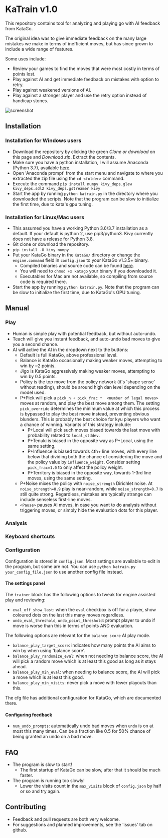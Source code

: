 # KaTrain v1.0

This repository contains  tool for analyzing and playing go with AI feedback from KataGo.

The original idea was to give immediate feedback on the many large mistakes we make in terms of inefficient moves,
but has since grown to include a wide range of features.

Some uses include:

* Review your games to find the moves that were most costly in terms of points lost.
* Play against AI and get immediate feedback on mistakes with option to retry.
* Play against weakened versions of AI.
* Play against a stronger player and use the retry option instead of handicap stones.

![screenshot](https://imgur.com/t3Im6Xu.png)

## Installation

### Installation for Windows users

* Download the repository by clicking the green *Clone or download* on this page and *Download zip*. Extract the contents.
* Make sure you have a python installation, I will assume Anaconda (Python 3.7), available [here](https://www.anaconda.com/distribution/#download-section). 
* Open 'Anaconda prompt' from the start menu and navigate to where you extracted the zip file using the `cd <folder>` command.
* Execute the command `pip install numpy kivy_deps.glew kivy_deps.sdl2 kivy_deps.gstreamer kivy`
* Start the app by running `python katrain.py` in the directory where you downloaded the scripts. Note that the program can be slow to initialize the first time, due to kata's gpu tuning.

### Installation for Linux/Mac users

* This assumed you have a working Python 3.6/3.7 installation as a default. If your default is python 2, use pip3/python3. Kivy currently does not have a release for Python 3.8.
* Git clone or download the repository.
* `pip install -U kivy numpy`
* Put your KataGo binary in the `KataGo/` directory or change the `engine.command` field in `config.json` to your KataGo v1.3.5+ binary.
    *  Compiled binaries and source code can be found [here](https://github.com/lightvector/KataGo/releases).
    * You will need to `chmod +x katago` your binary if you downloaded it.  
    * Executables for Mac are not available, so compiling from source code is required there.
* Start the app by running `python katrain.py`.  Note that the program can be slow to initialize the first time, due to KataGo's GPU tuning.

## Manual

### Play

* Human is simple play with potential feedback, but without auto-undo.
* Teach will give you instant feedback, and auto-undo bad moves to give you a second chance. 
* AI will active the AI in the dropdown next to the buttons:
    * Default is full KataGo, above professional level. 
    * Balance is KataGo occasionally making weaker moves, attempting to win by ~2 points. 
    * Jigo is KataGo aggressively making weaker moves, attempting to win by 0.5 points.
    * Policy is the top move from the policy network (it's 'shape sense' without reading), should be around high dan level depending on the model used.
    * P+Pick will pick a `pick_n + pick_frac *  <number of legal moves>` moves at random, and play the best move among them.
       The setting `pick_override` determines the minimum value at which this process is bypassed to play the best move instead, preventing obvious blunders.
       This is probably the best choice for kyu players who want a chance of winning. Variants of this strategy include:
        * P+Local will pick such moves biased towards the last move with probability related to `local_stddev`.
        * P+Tenuki is biased in the opposite way as P+Local, using the same setting.
        * P+Influence is biased towards 4th+ line moves, with every line below that dividing both the chance of considering the move and the policy value by `influence_weight`. Consider setting `pick_frac=1.0` to only affect the policy weight. 
        * P+Territory is biased in the opposite way, towards 1-3rd line moves, using the same setting. 
    * P+Noise mixes the policy with `noise_strength` Dirichlet noise. At `noise_strength=0.9` play is near-random, while `noise_strength=0.7` is still quite strong. Regardless, mistakes are typically strange can include senseless first-line moves. 
    * `<Pause>` pauses AI moves, in case you want to do analysis without triggering moves, or simply hide the evaluation dots for this player.

### Analysis


### Keyboard shortcuts



### Configuration

Configuration is stored in `config.json`. Most settings are available to edit in the program, but some are not.
You can use `python katrain.py your_config_file.json` to use another config file instead.

#### The settings panel



The `trainer` block has the following options to tweak for engine assisted play and reviewing:

* `eval_off_show_last`: when the `eval` checkbox is off for a player, show coloured dots on the last this many moves regardless. 
* `undo_eval_threshold`, `undo_point_threshold`: prompt player to undo if move is worse than this in terms of points AND evaluation.

The following options are relevant for the `balance score` AI play mode. 

* `balance_play_target_score`: indicates how many points the AI aims to win by when using 'balance score'.
* `balance_play_randomize_eval`: when not needing to balance score, the AI will pick a random move which is at least this good as long as it stays ahead.
* `balance_play_min_eval`: when needing to balance score, the AI will pick a move which is at least this good.
* `balance_play_min_visits`: never pick a move with fewer playouts than this.

The cfg file has additional configuration for KataGo, which are documented there. 

#### Configuring feedback

* `num_undo_prompts`: automatically undo bad moves when `undo` is on at most this many times. Can be a fraction like 0.5 for 50% chance of being granted an undo on a bad move. 

## FAQ

* The program is slow to start!
  * The first startup of KataGo can be slow, after that it should be much faster.
* The program is running too slowly!
  *  Lower the visits count in the `max_visits` block of `config.json` by half or so and try again.
 

## Contributing

* Feedback and pull requests are both very welcome.
* For suggestions and planned improvements, see the 'issues' tab on github.
